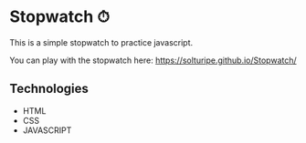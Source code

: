 # Stopwatch ⏱

This is a simple stopwatch to practice javascript.

You can play with the stopwatch here: https://solturipe.github.io/Stopwatch/

## Technologies

- HTML
- CSS
- JAVASCRIPT
